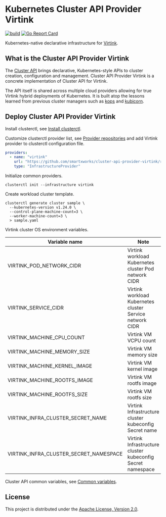 # Kubernetes Cluster API Provider Virtink

[![build](https://github.com/smartxworks/cluster-api-provider-virtink/actions/workflows/build.yml/badge.svg)](https://github.com/smartxworks/cluster-api-provider-virtink/actions/workflows/build.yml)
[![Go Report Card](https://goreportcard.com/badge/github.com/smartxworks/cluster-api-provider-virtink)](https://goreportcard.com/report/github.com/smartxworks/cluster-api-provider-virtink)

Kubernetes-native declarative infrastructure for [Virtink](https://github.com/smartxworks/virtink).

## What is the Cluster API Provider Virtink

The [Cluster API](https://github.com/kubernetes-sigs/cluster-api) brings declarative, Kubernetes-style APIs to cluster creation, configuration and management. Cluster API Provider Virtink is a concrete implementation of Cluster API for Virtink.

The API itself is shared across multiple cloud providers allowing for true Virtink hybrid deployments of Kubernetes. It is built atop the lessons learned from previous cluster managers such as [kops](https://github.com/kubernetes/kops) and [kubicorn](http://kubicorn.io/).

## Deploy Cluster API Provider Virtink

Install clusterctl, see [Install clusterctl](https://cluster-api.sigs.k8s.io/user/quick-start.html#install-clusterctl).

Customize clusterctl provider list, see [Provider repositories](https://cluster-api.sigs.k8s.io/clusterctl/configuration.html#provider-repositories) and add Virtink provider to clusterctl configuration file.

```yaml
providers:
  - name: "virtink"
    url: "https://github.com/smartxworks/cluster-api-provider-virtink/releases/latest/infrastructure-components.yaml"
    type: "InfrastructureProvider"
```

Initialize common providers.

```shell
clusterctl init --infrastructure virtink
```

Create workload cluster template.

```shell
clusterctl generate cluster sample \
  --kubernetes-version v1.24.0 \
  --control-plane-machine-count=3 \
  --worker-machine-count=3 \
  > sample.yaml
```

Virtink cluster OS environment variables.

| Variable name                          | Note                                                       |
|----------------------------------------|------------------------------------------------------------|
| VIRTINK_POD_NETWORK_CIDR               | Virtink workload Kubernetes cluster Pod network CIDR       |
| VIRTINK_SERVICE_CIDR                   | Virtink workload Kubernetes cluster Service network CIDR   |
| VIRTINK_MACHINE_CPU_COUNT              | Virtink VM VCPU count                                      |
| VIRTINK_MACHINE_MEMORY_SIZE            | Virtink VM memory size                                     |
| VIRTINK_MACHINE_KERNEL_IMAGE           | Virtink VM kernel image                                    |
| VIRTINK_MACHINE_ROOTFS_IMAGE           | Virtink VM rootfs image                                    |
| VIRTINK_MACHINE_ROOTFS_SIZE            | Virtink VM rootfs size                                     |
| VIRTINK_INFRA_CLUSTER_SECRET_NAME      | Virtink Infrastructure cluster kubeconfig Secret name      |
| VIRTINK_INFRA_CLUSTER_SECRET_NAMESPACE | Virtink Infrastructure cluster kubeconfig Secret namespace |

Cluster API common variables, see [Common variables](https://cluster-api.sigs.k8s.io/clusterctl/provider-contract.html#common-variables).

## License

This project is distributed under the [Apache License, Version 2.0](LICENSE).

